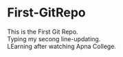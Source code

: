 # First-GitRepo
This is the First Git Repo.
<br>
Typing my secong line-updating.
<br>
LEarning after watching Apna College.
